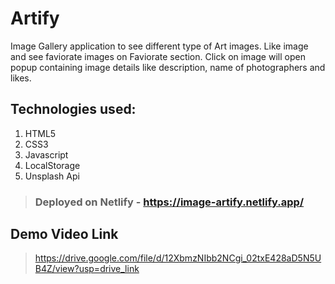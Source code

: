 # Artify

Image Gallery application to see different type of Art images. Like image and see faviorate images on Faviorate section. Click on image will open popup containing image details like description, name of photographers and likes.

## Technologies used:
1. HTML5
2. CSS3
3. Javascript
4. LocalStorage
5. Unsplash Api

 > ### Deployed on Netlify - https://image-artify.netlify.app/

## Demo Video Link 
 > https://drive.google.com/file/d/12XbmzNIbb2NCgi_02txE428aD5N5UB4Z/view?usp=drive_link
